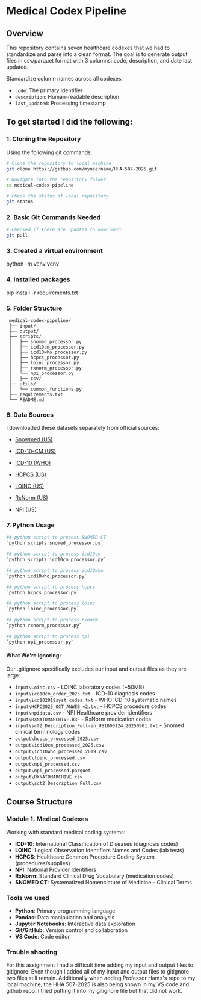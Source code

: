 # Medical Codex Pipeline

## Overview
This repository contains seven healthcare codexes that we had to standardize and parse into a clean format. The goal is to generate output files in csv/parquet format with 3 columns: code, description, and date last updated. 

Standardize column names across all codexes:
- `code`: The primary identifier
- `description`: Human-readable description
- `last_updated`: Processing timestamp

## To get started I did the following:

### 1. Cloning the Repository
Using the following git commands:

```bash
# Clone the repository to local machine
git clone https://github.com/myusername/HHA-507-2025.git

# Navigate into the repository folder
cd medical-codex-pipeline

# Check the status of local repository
git status
```

### 2. Basic Git Commands Needed
```bash
# Checked if there are updates to download: 
git pull
```
### 3. Created a virtual environment
python -m venv venv

### 4. Installed packages
pip install -r requirements.txt

### 5. Folder Structure
  ```
   medical-codex-pipeline/
   ├── input/
   ├── output/
   ├── scripts/
   │   ├── snomed_processor.py
   │   ├── icd10cm_processor.py
   │   ├── icd10who_processor.py
   │   ├── hcpcs_processor.py
   │   ├── loinc_processor.py
   │   ├── rxnorm_processor.py
   │   └── npi_processor.py
   │   ├── csv/
   ├── utils/
   │   └── common_functions.py
   ├── requirements.txt
   └── README.md

```
### 6. Data Sources
I downloaded these datasets separately from official sources:

- [Snowmed (US)](https://www.nlm.nih.gov/healthit/snomedct/archive.html)

- [ICD-10-CM (US)](https://www.cms.gov/medicare/coding-billing/icd-10-codes) 

- [ICD-10 (WHO)](https://icdcdn.who.int/icd10/index.html)

- [HCPCS (US)](https://www.cms.gov/medicare/coding-billing/healthcare-common-procedure-system/quarterly-update)

- [LOINC (US)](https://loinc.org/downloads/) 

- [RxNorm (US)](https://www.nlm.nih.gov/research/umls/rxnorm/docs/rxnormfiles.html)

- [NPI (US)](https://download.cms.gov/nppes/NPI_Files.html)

### 7. Python Usage 
```bash 
## python script to process SNOMED CT
`python scripts snomed_processor.py`

## python script to process icd10cm 
`python scripts icd10cm_processor.py`

## python script to process icd10who
`python icd10who_processor.py`

## python script to process hcpcs
`python hcpcs_processor.py`

## python script to process loinc
`python loinc_processor.py`

## python script to process rxnorm
`python rxnorm_processor.py`

## python script to process npi
`python npi_processor.py`
```
#### What We're Ignoring:
Our .gitignore specifically excludes our input and output files as they are large:
- `input\Loinc.csv` - LOINC laboratory codes (~50MB)
- `input\icd10cm_order_2025.txt` - ICD-10 diagnosis codes
- `input\icd102019syst_codes.txt` - WHO ICD-10 systematic names
- `input\HCPC2025_OCT_ANWEB_v2.txt` - HCPCS procedure codes
- `input\npidata.csv` - NPI Healthcare provider identifiers
- `input\RXNATOMARCHIVE.RRF` - RxNorm medication codes
- `input\sct2_Description_Full-en_US1000124_20250901.txt` - Snomed clinical terminology codes
- `output\hcpcs_processed_2025.csv` 
- `output\icd10cm_processed_2025.csv`
- `output\icd10who_processed_2019.csv`
- `output\loinc_processed.csv`
- `output\npi_processed.csv`
- `output\npi_processed.parquet`
- `output\RXNATOMARCHIVE.csv`
- `output\sct2_Description_Full.csv`

## Course Structure
### Module 1: Medical Codexes
Working with standard medical coding systems:
- **ICD-10**: International Classification of Diseases (diagnosis codes)
- **LOINC**: Logical Observation Identifiers Names and Codes (lab tests)
- **HCPCS**: Healthcare Common Procedure Coding System (procedures/supplies)
- **NPI**: National Provider Identifiers
- **RxNorm**: Standard Clinical Drug Vocabulary (medication codes)
- **SNOMED CT**: Systematized Nomenclature of Medicine – Clinical Terms

### Tools we used 
- **Python**: Primary programming language
- **Pandas**: Data manipulation and analysis
- **Jupyter Notebooks**: Interactive data exploration
- **Git/GitHub**: Version control and collaboration
- **VS Code**: Code editor

### Trouble shooting
For this assignment I had a difficult time adding my input and output files to gitignore. Even though I added all of my input and output files to gitignore two files still remain. 
Additionally when adding Professor Hants's repo to my local machine, the HHA 507-2025 is also being shown in my VS code and github repo. I tried putting it into my gitignore file but that did not work. 

